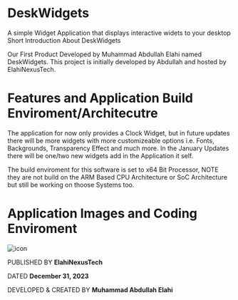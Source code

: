 # DeskWidgets
A simple Widget Application that displays interactive widets to your desktop
Short Introduction About DeskWidgets

Our First Product Developed by Muhammad Abdullah Elahi named DeskWidgets. This project is initially developed by Abdullah and hosted by ElahiNexusTech.

# Features and Application Build Enviroment/Architecutre

The application for now only provides a Clock Widget, but in future updates there will be more widgets with more customizeable options i.e. Fonts, Backgrounds, Transparency Effect and much more. In the January Updates there will be one/two new widgets add in the Application it self. 

The build enviroment for this software is set to x64 Bit Processor, NOTE they are not build on the ARM Based CPU Architecture or SoC Architecture but still be working on thoose Systems too. 

# Application Images and Coding Enviroment

![icon](https://github.com/elahinexustech/DeskWidgets/assets/141256860/1bcd81a7-48c5-400e-a0f5-e640764922c9)

PUBLISHED BY **ElahiNexusTech**

DATED **December 31, 2023**

DEVELOPED & CREATED BY **Muhammad Abdullah Elahi**
